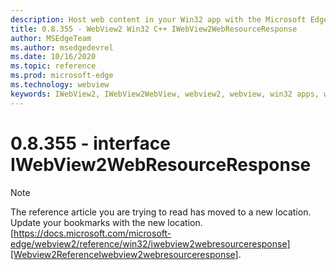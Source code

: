 ```yaml
---
description: Host web content in your Win32 app with the Microsoft Edge WebView2 control
title: 0.8.355 - WebView2 Win32 C++ IWebView2WebResourceResponse
author: MSEdgeTeam
ms.author: msedgedevrel
ms.date: 10/16/2020
ms.topic: reference
ms.prod: microsoft-edge
ms.technology: webview
keywords: IWebView2, IWebView2WebView, webview2, webview, win32 apps, win32, edge
---
```


# 0.8.355 - interface IWebView2WebResourceResponse 

> [!NOTE]
> The reference article you are trying to read has moved to a new location.  
> Update your bookmarks with the new location.  
> [https://docs.microsoft.com/microsoft-edge/webview2/reference/win32/iwebview2webresourceresponse][Webview2ReferenceIwebview2webresourceresponse].  

[Webview2ReferenceIwebview2webresourceresponse]: /microsoft-edge/webview2/reference/win32/iwebview2webresourceresponse "interface IWebView2WebResourceResponse | Microsoft Docs"
